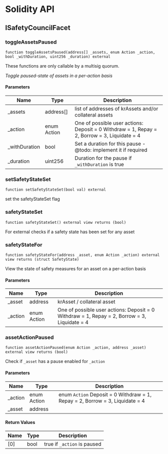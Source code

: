 # Solidity API

## ISafetyCouncilFacet

### toggleAssetsPaused

```solidity
function toggleAssetsPaused(address[] _assets, enum Action _action, bool _withDuration, uint256 _duration) external
```

These functions are only callable by a multisig quorum.

_Toggle paused-state of assets in a per-action basis_

#### Parameters

| Name | Type | Description |
| ---- | ---- | ----------- |
| _assets | address[] | list of addresses of krAssets and/or collateral assets |
| _action | enum Action | One of possible user actions:  Deposit = 0  Withdraw = 1,  Repay = 2,  Borrow = 3,  Liquidate = 4 |
| _withDuration | bool | Set a duration for this pause - @todo: implement it if required |
| _duration | uint256 | Duration for the pause if `_withDuration` is true |

### setSafetyStateSet

```solidity
function setSafetyStateSet(bool val) external
```

set the safetyStateSet flag

### safetyStateSet

```solidity
function safetyStateSet() external view returns (bool)
```

For external checks if a safety state has been set for any asset

### safetyStateFor

```solidity
function safetyStateFor(address _asset, enum Action _action) external view returns (struct SafetyState)
```

View the state of safety measures for an asset on a per-action basis

#### Parameters

| Name | Type | Description |
| ---- | ---- | ----------- |
| _asset | address | krAsset / collateral asset |
| _action | enum Action | One of possible user actions:  Deposit = 0  Withdraw = 1,  Repay = 2,  Borrow = 3,  Liquidate = 4 |

### assetActionPaused

```solidity
function assetActionPaused(enum Action _action, address _asset) external view returns (bool)
```

Check if `_asset` has a pause enabled for `_action`

#### Parameters

| Name | Type | Description |
| ---- | ---- | ----------- |
| _action | enum Action | enum `Action`  Deposit = 0  Withdraw = 1,  Repay = 2,  Borrow = 3,  Liquidate = 4 |
| _asset | address |  |

#### Return Values

| Name | Type | Description |
| ---- | ---- | ----------- |
| [0] | bool | true if `_action` is paused |

